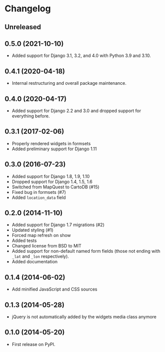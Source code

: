 # Changelog

## Unreleased

## 0.5.0 (2021-10-10)

* Added support for Django 3.1, 3.2, and 4.0 with Python 3.9 and 3.10.

## 0.4.1 (2020-04-18)

* Internal restructuring and overall package maintenance.

## 0.4.0 (2020-04-17)

* Added support for Django 2.2 and 3.0 and dropped support for everything before.

## 0.3.1 (2017-02-06)

* Properly rendered widgets in formsets
* Added preliminary support for Django 1.11

## 0.3.0 (2016-07-23)

* Added support for Django 1.8, 1.9, 1.10
* Dropped support for Django 1.4, 1.5, 1.6
* Switched from MapQuest to CartoDB (#15)
* Fixed bug in formsets (#7)
* Added ``location_data`` field

## 0.2.0 (2014-11-10)

* Added support for Django 1.7 migrations (#2)
* Updated styling (#1)
* Forced map refresh on show
* Added tests
* Changed license from BSD to MIT
* Added support for non-default named form fields (those not ending with
  ``_lat`` and ``_lon`` respectively).
* Added documentation

## 0.1.4 (2014-06-02)

* Add minified JavaScript and CSS sources

## 0.1.3 (2014-05-28)

* jQuery is not automatically added by the widgets media class anymore


## 0.1.0 (2014-05-20)

* First release on PyPI.
